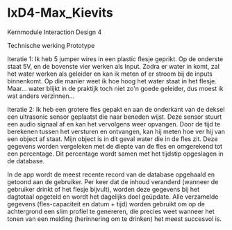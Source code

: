 # IxD4-Max_Kievits
Kernmodule Interaction Design 4

Technische werking Prototype

Iteratie 1:
Ik heb 5 jumper wires in een plastic flesje geprikt. Op de onderste staat 5V, en de bovenste vier werken als Input. Zodra er water in komt, zal het water werken als geleider en kan ik meten of er stroom bij de inputs binnenkomt. Op die manier weet ik hoe hoog het water staat in het flesje. Maar... water blijkt in de praktijk toch niet zo'n goede geleider, dus moest ik wat anders verzinnen...

Iteratie 2:
Ik heb een grotere fles gepakt en aan de onderkant van de deksel een ultrasonic sensor geplaatst die naar beneden wijst. Deze sensor stuurt een audio signaal af en kan het vervolgens weer opvangen. Door de tijd te berekenen tussen het versturen en ontvangen, kan hij meten hoe ver hij van een object af staat. Mijn object is in dit geval water die in de fles zit. Deze gegevens worden vergeleken met de diepte van de fles en omgerekend tot een percentage. Dit percentage wordt samen met het tijdstip opgeslagen in de database.

In de app wordt de meest recente record van de database opgehaald en getoond aan de gebruiker. Per keer dat de inhoud veranderd (wanneer de gebruiker drinkt of het flesje bijvult), worden deze gegevens bij het dagtotaal opgeteld en wordt het dagelijks doel geüpdate. Alle verzamelde gegevens (fles-capaciteit en datum + tijd) worden gebruikt om op de achtergrond een slim profiel te genereren, die precies weet wanneer het tonen van een melding (herinnering om te drinken) het meest succesvol is.
